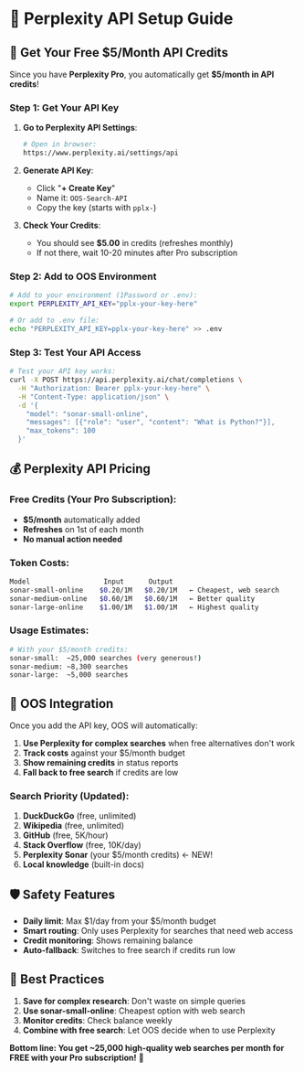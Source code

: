 # 🔧 Perplexity API Setup Guide

## 🎯 Get Your Free $5/Month API Credits

Since you have **Perplexity Pro**, you automatically get **$5/month in API credits**!

### Step 1: Get Your API Key

1. **Go to Perplexity API Settings**:
   ```bash
   # Open in browser:
   https://www.perplexity.ai/settings/api
   ```

2. **Generate API Key**:
   - Click "**+ Create Key**"
   - Name it: `OOS-Search-API`
   - Copy the key (starts with `pplx-`)

3. **Check Your Credits**:
   - You should see **$5.00** in credits (refreshes monthly)
   - If not there, wait 10-20 minutes after Pro subscription

### Step 2: Add to OOS Environment

```bash
# Add to your environment (1Password or .env):
export PERPLEXITY_API_KEY="pplx-your-key-here"

# Or add to .env file:
echo "PERPLEXITY_API_KEY=pplx-your-key-here" >> .env
```

### Step 3: Test Your API Access

```bash
# Test your API key works:
curl -X POST https://api.perplexity.ai/chat/completions \
  -H "Authorization: Bearer pplx-your-key-here" \
  -H "Content-Type: application/json" \
  -d '{
    "model": "sonar-small-online",
    "messages": [{"role": "user", "content": "What is Python?"}],
    "max_tokens": 100
  }'
```

## 💰 Perplexity API Pricing

### Free Credits (Your Pro Subscription):
- **$5/month** automatically added
- **Refreshes** on 1st of each month
- **No manual action needed**

### Token Costs:
```bash
Model                  Input      Output
sonar-small-online    $0.20/1M   $0.20/1M   ← Cheapest, web search
sonar-medium-online   $0.60/1M   $0.60/1M   ← Better quality
sonar-large-online    $1.00/1M   $1.00/1M   ← Highest quality
```

### Usage Estimates:
```bash
# With your $5/month credits:
sonar-small:  ~25,000 searches (very generous!)
sonar-medium: ~8,300 searches
sonar-large:  ~5,000 searches
```

## 🚀 OOS Integration

Once you add the API key, OOS will automatically:

1. **Use Perplexity for complex searches** when free alternatives don't work
2. **Track costs** against your $5/month budget
3. **Show remaining credits** in status reports
4. **Fall back to free search** if credits are low

### Search Priority (Updated):
1. **DuckDuckGo** (free, unlimited)
2. **Wikipedia** (free, unlimited)
3. **GitHub** (free, 5K/hour)
4. **Stack Overflow** (free, 10K/day)
5. **Perplexity Sonar** (your $5/month credits) ← NEW!
6. **Local knowledge** (built-in docs)

## 🛡️ Safety Features

- **Daily limit**: Max $1/day from your $5/month budget
- **Smart routing**: Only uses Perplexity for searches that need web access
- **Credit monitoring**: Shows remaining balance
- **Auto-fallback**: Switches to free search if credits run low

## 🎯 Best Practices

1. **Save for complex research**: Don't waste on simple queries
2. **Use sonar-small-online**: Cheapest option with web search
3. **Monitor credits**: Check balance weekly
4. **Combine with free search**: Let OOS decide when to use Perplexity

**Bottom line: You get ~25,000 high-quality web searches per month for FREE with your Pro subscription!** 🎉